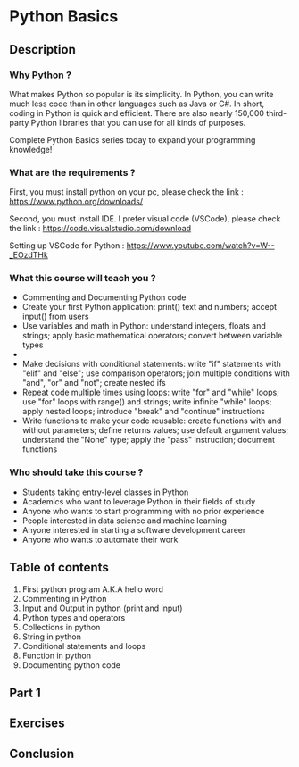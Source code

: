 # Python Basics

## Description

### Why Python ?

What makes Python so popular is its simplicity. In Python, you can write much less code than in other languages such as Java or C#. In short, coding in Python is quick and efficient. There are also nearly 150,000 third-party Python libraries that you can use for all kinds of purposes.

Complete Python Basics series today to expand your programming knowledge!

### What are the requirements ?

First, you must install python on your pc, please check the link : https://www.python.org/downloads/

Second, you must install IDE. I prefer visual code (VSCode), please check the link : https://code.visualstudio.com/download

Setting up VSCode for Python : https://www.youtube.com/watch?v=W--_EOzdTHk


### What this course will teach you ?

*   Commenting and Documenting Python code
*   Create your first Python application: print() text and numbers; accept input() from users
*   Use variables and math in Python: understand integers, floats and strings; apply basic mathematical operators; convert between variable types
*   
*   Make decisions with conditional statements: write "if" statements with "elif" and "else"; use comparison operators; join multiple conditions with "and", "or" and "not"; create nested ifs
*   Repeat code multiple times using loops: write "for" and "while" loops; use "for" loops with range() and strings; write infinite "while" loops; apply nested loops; introduce "break" and "continue" instructions
*   Write functions to make your code reusable: create functions with and without parameters; define returns values; use default argument values; understand the "None" type; apply the "pass" instruction; document functions

### Who should take this course ?
*   Students taking entry-level classes in Python
*   Academics who want to leverage Python in their fields of study
*   Anyone who wants to start programming with no prior experience
*   People interested in data science and machine learning
*   Anyone interested in starting a software development career
*   Anyone who wants to automate their work

## Table of contents

1.  First python program A.K.A hello word
2.  Commenting in Python
3.  Input and Output in python (print and input)
4.  Python types and operators
5.  Collections in python
6.  String in python
7.  Conditional statements and loops
8.  Function in python
9.  Documenting python code

###

## Part 1

## Exercises

## Conclusion